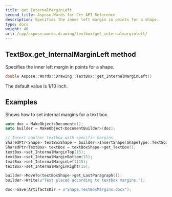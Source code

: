 ```yaml
---
title: get_InternalMarginLeft
second_title: Aspose.Words for C++ API Reference
description: Specifies the inner left margin in points for a shape. 
type: docs
weight: 40
url: /cpp/aspose.words.drawing/textbox/get_internalmarginleft/
---
```

## TextBox.get_InternalMarginLeft method


Specifies the inner left margin in points for a shape.

```cpp
double Aspose::Words::Drawing::TextBox::get_InternalMarginLeft()
```


The default value is 1/10 inch.

## Examples




Shows how to set internal margins for a text box. 
```cpp
auto doc = MakeObject<Document>();
auto builder = MakeObject<DocumentBuilder>(doc);

// Insert another textbox with specific margins.
SharedPtr<Shape> textBoxShape = builder->InsertShape(ShapeType::TextBox, 100, 100);
SharedPtr<TextBox> textBox = textBoxShape->get_TextBox();
textBox->set_InternalMarginTop(15);
textBox->set_InternalMarginBottom(15);
textBox->set_InternalMarginLeft(15);
textBox->set_InternalMarginRight(15);

builder->MoveTo(textBoxShape->get_LastParagraph());
builder->Write(u"Text placed according to textbox margins.");

doc->Save(ArtifactsDir + u"Shape.TextBoxMargins.docx");
```

